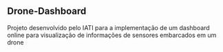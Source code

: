 ## Drone-Dashboard

Projeto desenvolvido pelo IATI para a implementação de um dashboard online para visualização de informações de sensores embarcados em um drone
